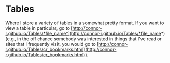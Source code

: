 # Tables

Where I store a variety of tables in a somewhat pretty format. If you want to view a table in particular, go to [http://connor-r.github.io/Tables/*file_name*](http://connor-r.github.io/Tables/*file_name*) (e.g., in the off chance somebody was interested in things that I've read or sites that I frequently visit, you would go to [http://connor-r.github.io/Tables/cr_bookmarks.html](http://connor-r.github.io/Tables/cr_bookmarks.html)).